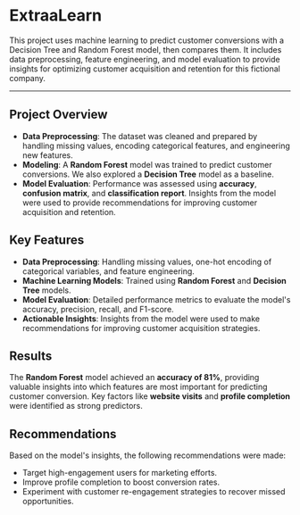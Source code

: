 # ExtraaLearn
This project uses machine learning to predict customer conversions with a Decision Tree and Random Forest model, then compares them. It includes data preprocessing, feature engineering, and model evaluation to provide insights for optimizing customer acquisition and retention for this fictional company.

--------

## Project Overview

- **Data Preprocessing**: The dataset was cleaned and prepared by handling missing values, encoding categorical features, and engineering new features.
- **Modeling**: A **Random Forest** model was trained to predict customer conversions. We also explored a **Decision Tree** model as a baseline.
- **Model Evaluation**: Performance was assessed using **accuracy**, **confusion matrix**, and **classification report**. Insights from the model were used to provide recommendations for improving customer acquisition and retention.

## Key Features

- **Data Preprocessing**: Handling missing values, one-hot encoding of categorical variables, and feature engineering.
- **Machine Learning Models**: Trained using **Random Forest** and **Decision Tree** models.
- **Model Evaluation**: Detailed performance metrics to evaluate the model's accuracy, precision, recall, and F1-score.
- **Actionable Insights**: Insights from the model were used to make recommendations for improving customer acquisition strategies.

## Results

The **Random Forest** model achieved an **accuracy of 81%**, providing valuable insights into which features are most important for predicting customer conversion. Key factors like **website visits** and **profile completion** were identified as strong predictors.

## Recommendations

Based on the model's insights, the following recommendations were made:
- Target high-engagement users for marketing efforts.
- Improve profile completion to boost conversion rates.
- Experiment with customer re-engagement strategies to recover missed opportunities.
